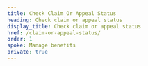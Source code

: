 ```yaml
---
title: Check Claim Or Appeal Status
heading: Check claim or appeal status
display_title: Check claim or appeal status
href: /claim-or-appeal-status/
order: 1
spoke: Manage benefits
private: true
---
```

